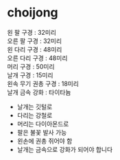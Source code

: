 # choijong


왼 팔 구경 : 32미리  
오른 팔 구경 : 32미리  
왼 다리 구경 : 48미리  
오른 다리 구경 : 48미리  
머리 구경 : 50미리  
날개 구경 : 15미리  
왼속 무기 권총 구경 : 18미리  
날개 금속 강화 : 타이타늄

- 날개는 깃털로
- 다리는 강철로
- 머리는 다이아몬드로
- 팔은 불꽃 발사 가능
- 왼손에 권총 쥐어야 함
- 날개는 금속으로 강화가 되어야 합니다
